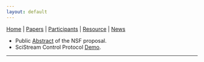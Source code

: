 ```yaml
---
layout: default
---
```

[Home](index.html) | [Papers](papers.html) | [Participants](participants.html) | [Resource](resource.html) | [News](news.html)

* Public [Abstract](doc/nsf-pub-abstract.txt) of the NSF proposal. 
* SciStream Control Protocol [Demo](https://youtu.be/IWKGjAa_TOA).

---

